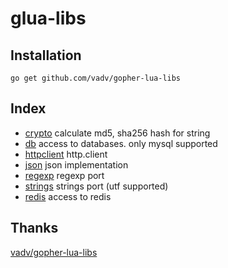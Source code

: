 # glua-libs



## Installation

```
go get github.com/vadv/gopher-lua-libs
```

## Index

* [crypto](/crypto) calculate md5, sha256 hash for string
* [db](/db) access to databases. only mysql supported
* [httpclient](/httpclient) http.client
* [json](/json) json implementation
* [regexp](/regexp) regexp port
* [strings](/strings) strings port (utf supported)
* [redis](/redis) access to redis


## Thanks

[vadv/gopher-lua-libs](https://github.com/vadv/gopher-lua-libs)


